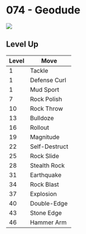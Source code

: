 # 074 - Geodude
![][074]

## Level Up

Level | Move
---   | ---
  1   | Tackle
  1   | Defense Curl
  1   | Mud Sport
  7   | Rock Polish
 10   | Rock Throw
 13   | Bulldoze
 16   | Rollout
 19   | Magnitude
 22   | Self-Destruct
 25   | Rock Slide
 28   | Stealth Rock
 31   | Earthquake
 34   | Rock Blast
 37   | Explosion
 40   | Double-Edge
 43   | Stone Edge
 46   | Hammer Arm

[074]: ../img/pokemon/074.png
